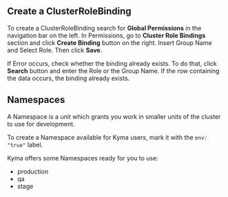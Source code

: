 ## Create a ClusterRoleBinding

To create a ClusterRoleBinding search for **Global Permissions** in the navigation bar on the left. In Permissions, go to **Cluster Role Bindings** section and click **Create Binding** button on the right. Insert Group Name and Select Role. Then click **Save**.

If Error occurs, check whether the binding already exists. To do that, click **Search** button and enter the Role or the Group Name. If the row containing the data occurs, the binding already exists.

## Namespaces

A Namespace is a unit which grants you work in smaller units of the cluster to use for development.

To create a Namespace available for Kyma users, mark it with the `env: "true"` label.

Kyma offers some Namespaces ready for you to use:
- production
- qa
- stage
